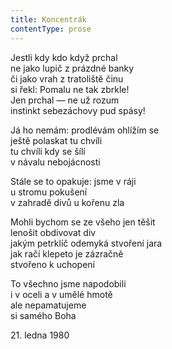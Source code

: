 ```yaml
---
title: Koncentrák
contentType: prose
---
```


<section>

Jestli kdy kdo když prchal  
ne jako lupič z prázdné banky  
či jako vrah z tratoliště činu  
si řekl: Pomalu ne tak zbrkle!  
Jen prchal — ne už rozum  
instinkt sebezáchovy pud spásy!

Já ho nemám: prodlévám ohlížím se  
ještě polaskat tu chvíli  
tu chvíli kdy se šílí  
v návalu nebojácnosti

Stále se to opakuje: jsme v ráji  
u stromu pokušení  
v zahradě divů u kořenu zla

Mohli bychom se ze všeho jen těšit  
lenošit obdivovat div  
jakým petrklíč odemyká stvoření jara  
jak račí klepeto je zázračně  
stvořeno k uchopení

To všechno jsme napodobili  
i v oceli a v umělé hmotě  
ale nepamatujeme  
si samého Boha

21\. ledna 1980

</section>
